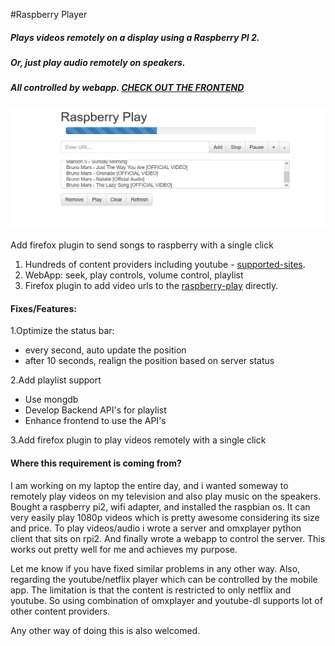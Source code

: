 #Raspberry Player 

##### Plays videos remotely on a display using a Raspberry PI 2.
##### Or, just play audio remotely on speakers.
##### All controlled by webapp. [CHECK OUT THE FRONTEND](http://innosam.github.io/raspberry-play/templates/rasp.html)

![alt tag](https://raw.githubusercontent.com/innosam/raspberry-play/master/media/rasp-frontend.PNG)


Add firefox plugin to send songs to raspberry with a single click

1. Hundreds of content providers including youtube - [supported-sites](https://rg3.github.io/youtube-dl/supportedsites.html).
2. WebApp: seek, play controls, volume control, playlist
3. Firefox plugin to add video urls to the [raspberry-play](https://github.com/innosam/rasp-play-addon) directly. 


#### Fixes/Features:
1.Optimize the status bar:
- every second, auto update the position
- after 10 seconds, realign the position based on server status

2.Add playlist support
- Use mongdb
- Develop Backend API's for playlist
- Enhance frontend to use the API's

3.Add firefox plugin to play videos remotely with a single click


#### Where this requirement is coming from? 

I am working on my laptop the entire day, and i wanted someway to remotely play videos on my television and also play music on the speakers.
Bought a raspberry pi2, wifi adapter, and installed the raspbian os. It can very easily play 1080p videos which is pretty awesome considering its size and price.
To play videos/audio i wrote a server and omxplayer python client that sits on rpi2. And finally wrote a webapp to control the server.
This works out pretty well for me and achieves my purpose.

Let me know if you have fixed similar problems in any other way.
Also, regarding the youtube/netflix player which can be controlled by the mobile app. The limitation is that the content is restricted to only netflix and youtube.
So using combination of omxplayer and youtube-dl supports lot of other content providers.

Any other way of doing this is also welcomed.
